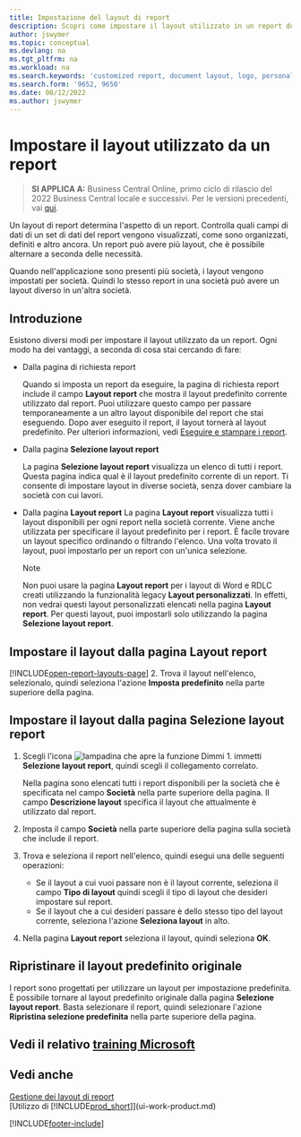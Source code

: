 ```yaml
---
title: Impostazione del layout di report
description: Scopri come impostare il layout utilizzato in un report durante l'anteprima e la stampa.
author: jswymer
ms.topic: conceptual
ms.devlang: na
ms.tgt_pltfrm: na
ms.workload: na
ms.search.keywords: 'customized report, document layout, logo, personalize'
ms.search.form: '9652, 9650'
ms.date: 08/12/2022
ms.author: jswymer
---
```

# <a name="setting-the-layout-used-by-a-report"></a><a name="setting-the-layout-used-by-a-report"></a><a name="setting-the-layout-used-by-a-report"></a>Impostare il layout utilizzato da un report

> **SI APPLICA A:** Business Central Online, primo ciclo di rilascio del 2022 Business Central locale e successivi. Per le versioni precedenti, vai [qui](ui-how-change-layout-currently-used-report.md).

Un layout di report determina l'aspetto di un report. Controlla quali campi di dati di un set di dati del report vengono visualizzati, come sono organizzati, definiti e altro ancora. Un report può avere più layout, che è possibile alternare a seconda delle necessità.

Quando nell'applicazione sono presenti più società, i layout vengono impostati per società. Quindi lo stesso report in una società può avere un layout diverso in un'altra società.

## <a name="get-started"></a><a name="get-started"></a><a name="get-started"></a>Introduzione

Esistono diversi modi per impostare il layout utilizzato da un report. Ogni modo ha dei vantaggi, a seconda di cosa stai cercando di fare: 

- Dalla pagina di richiesta report

  Quando si imposta un report da eseguire, la pagina di richiesta report include il campo **Layout report** che mostra il layout predefinito corrente utilizzato dal report. Puoi utilizzare questo campo per passare temporaneamente a un altro layout disponibile del report che stai eseguendo. Dopo aver eseguito il report, il layout tornerà al layout predefinito. Per ulteriori informazioni, vedi [Eseguire e stampare i report](ui-work-report.md#switching-the-report-layout).

- Dalla pagina **Selezione layout report**

  La pagina **Selezione layout report** visualizza un elenco di tutti i report. Questa pagina indica qual è il layout predefinito corrente di un report. Ti consente di impostare layout in diverse società, senza dover cambiare la società con cui lavori.

- Dalla pagina **Layout report** La pagina **Layout report** visualizza tutti i layout disponibili per ogni report nella società corrente. Viene anche utilizzata per specificare il layout predefinito per i report. È facile trovare un layout specifico ordinando o filtrando l'elenco. Una volta trovato il layout, puoi impostarlo per un report con un'unica selezione.

  > [!NOTE]
  > Non puoi usare la pagina **Layout report** per i layout di Word e RDLC creati utilizzando la funzionalità legacy **Layout personalizzati**. In effetti, non vedrai questi layout personalizzati elencati nella pagina **Layout report**. Per questi layout, puoi impostarli solo utilizzando la pagina **Selezione layout report**.

## <a name="set-the-layout-from-the-report-layouts-page"></a><a name="set-the-layout-from-the-report-layouts-page"></a><a name="set-the-layout-from-the-report-layouts-page"></a>Impostare il layout dalla pagina Layout report

[!INCLUDE[open-report-layouts-page](includes/open-report-layouts-page.md)]
2. Trova il layout nell'elenco, selezionalo, quindi seleziona l'azione **Imposta predefinito** nella parte superiore della pagina.

## <a name="set-the-layout-from-report-layout-selection-page"></a><a name="set-the-layout-from-report-layout-selection-page"></a><a name="set-the-layout-from-report-layout-selection-page"></a>Impostare il layout dalla pagina Selezione layout report

1. Scegli l'icona ![lampadina che apre la funzione Dimmi 1.](media/ui-search/search_small.png "Dimmi cosa vuoi fare") immetti **Selezione layout report**, quindi scegli il collegamento correlato.
  
   Nella pagina sono elencati tutti i report disponibili per la società che è specificata nel campo **Società** nella parte superiore della pagina. Il campo **Descrizione layout** specifica il layout che attualmente è utilizzato dal report.
2. Imposta il campo **Società** nella parte superiore della pagina sulla società che include il report.
3. Trova e seleziona il report nell'elenco, quindi esegui una delle seguenti operazioni:

   - Se il layout a cui vuoi passare non è il layout corrente, seleziona il campo **Tipo di layout** quindi scegli il tipo di layout che desideri impostare sul report. 
   - Se il layout che a cui desideri passare è dello stesso tipo del layout corrente, seleziona l'azione **Seleziona layout** in alto.

4. Nella pagina **Layout report** seleziona il layout, quindi seleziona **OK**.

## <a name="revert-to-the-original-default-layout"></a><a name="revert-to-the-original-default-layout"></a><a name="revert-to-the-original-default-layout"></a>Ripristinare il layout predefinito originale

I report sono progettati per utilizzare un layout per impostazione predefinita. È possibile tornare al layout predefinito originale dalla pagina **Selezione layout report**. Basta selezionare il report, quindi selezionare l'azione **Ripristina selezione predefinita** nella parte superiore della pagina.

## <a name="see-related-microsoft-training"></a><a name="see-related-microsoft-training"></a><a name="see-related-microsoft-training"></a>Vedi il relativo [training Microsoft](/training/modules/change-documents-dynamics-365-business-central/index)

## <a name="see-also"></a><a name="see-also"></a><a name="see-also"></a>Vedi anche

[Gestione dei layout di report](ui-manage-report-layouts.md)  
[Utilizzo di [!INCLUDE[prod_short](includes/prod_short.md)]](ui-work-product.md)

[!INCLUDE[footer-include](includes/footer-banner.md)]
